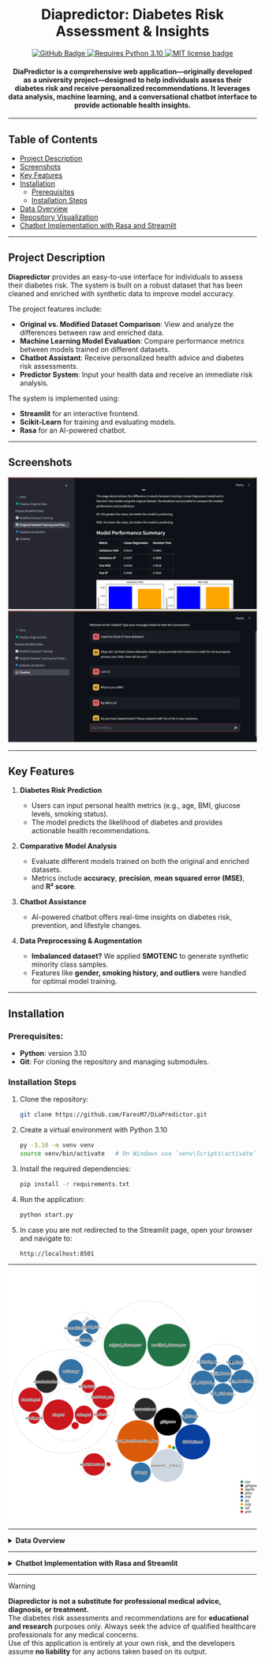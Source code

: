 # <div align="center">Diapredictor: Diabetes Risk Assessment & Insights</div>

<p align="center">
  <a href="https://github.com/FaresM7/DiaPredictor">
    <img src="https://img.shields.io/badge/GitHub-Diapredictor-blue?style=flat-square&logo=github" alt="GitHub Badge">
  </a>
  <a href="https://www.python.org/downloads/release/python-310/">
    <img src="https://img.shields.io/badge/Python-3.10-blue.svg?logo=python&logoColor=white" alt="Requires Python 3.10">
  </a>
  <a href="LICENSE">
    <img src="https://img.shields.io/badge/License-MIT-blue.svg?style=flat-square" alt="MIT license badge">
  </a>
</p>

<h4 align="center">
DiaPredictor is a comprehensive web application—originally developed as a university project—designed to help individuals assess their diabetes risk and receive personalized recommendations. It leverages data analysis, machine learning, and a conversational chatbot interface to provide actionable health insights.
</h4>

---

## Table of Contents

- [Project Description](#project-description)
- [Screenshots](#screenshots)
- [Key Features](#key-features)
- [Installation](#installation)
  - [Prerequisites](#prerequisites)
  - [Installation Steps](#installation-steps)
- [Data Overview](#data-overview)
- [Repository Visualization](#repository-visualization)
- [Chatbot Implementation with Rasa and Streamlit](#chatbot-implementation-with-rasa-and-streamlit)

---

## Project Description

**Diapredictor** provides an easy-to-use interface for individuals to assess their diabetes risk. The system is built on a robust dataset that has been cleaned and enriched with synthetic data to improve model accuracy.

The project features include:

- **Original vs. Modified Dataset Comparison**: View and analyze the differences between raw and enriched data.
- **Machine Learning Model Evaluation**: Compare performance metrics between models trained on different datasets.
- **Chatbot Assistant**: Receive personalized health advice and diabetes risk assessments.
- **Predictor System**: Input your health data and receive an immediate risk analysis.

The system is implemented using:

- **Streamlit** for an interactive frontend.
- **Scikit-Learn** for training and evaluating models.
- **Rasa** for an AI-powered chatbot.

---

## Screenshots

<img src="./Additional_Scripts/Screenshot_1.png" alt="Training models analysis"/>

<img src="./Additional_Scripts/Screenshot_2.png" alt="Chatbot_interface"/>

---

## Key Features

1. **Diabetes Risk Prediction**  
   - Users can input personal health metrics (e.g., age, BMI, glucose levels, smoking status).  
   - The model predicts the likelihood of diabetes and provides actionable health recommendations.  

2. **Comparative Model Analysis**  
   - Evaluate different models trained on both the original and enriched datasets.  
   - Metrics include **accuracy**, **precision**, **mean squared error (MSE)**, and **R² score**.  

3. **Chatbot Assistance**  
   - AI-powered chatbot offers real-time insights on diabetes risk, prevention, and lifestyle changes.  

4. **Data Preprocessing & Augmentation**  
   - **Imbalanced dataset?** We applied **SMOTENC** to generate synthetic minority class samples.  
   - Features like **gender, smoking history, and outliers** were handled for optimal model training.

---

## Installation

### Prerequisites:

- **Python**: version 3.10
- **Git**: For cloning the repository and managing submodules.

### Installation Steps

1. Clone the repository:
   ```bash
   git clone https://github.com/FaresM7/DiaPredictor.git
   ```
2. Create a virtual environment with Python 3.10
   ```bash
   py -3.10 -m venv venv
   source venv/bin/activate   # On Windows use `venv\Scripts\activate`
   ```
3. Install the required dependencies:
   ```bash
   pip install -r requirements.txt
   ```
4. Run the application:
   ```bash
   python start.py
   ```
5. In case you are not redirected to the Streamlit page, open your browser and navigate to:
   ```
   http://localhost:8501
   ```

---

<p align="center">
  <img src="./diagram.svg" alt="Repository Visualization" width="800"/>
</p>

---

<details>
  <summary><strong>Data Overview</strong></summary>

### Original Dataset

We used the [Diabetes prediction dataset](https://www.kaggle.com/datasets/iammustafatz/diabetes-prediction-dataset) from Kaggle for training the models and later enhance the dataset.

> [!NOTE]
> This dataset is used strictly for educational and demonstration purposes.

### Data Analysis Before Transformation

Initial data visualization revealed the following:
- A slight drop in diabetes cases between ages 60–70, followed by a sharp increase at 80+.
- Minimal differences in diabetes cases between males and females.
- Nearly symmetrical distribution with minimal differences between mean and median values.
- Quartiles exhibited expected variations across attributes.

### Data Cleaning and Handling

- **Incomplete Data:** Removed incomplete examples using Pandas. Labels were verified to ensure direct labeling.
- **Balancing:** The dataset originally had a 10:1 imbalance favoring non-diabetic cases.
  - **Downsampling:** Majority class reduced to 20% (1:2 ratio).
  - **Oversampling:** SMOTENC (Synthetic Minority Over-sampling for Nominal and Continuous data) was applied to the minority class to balance the dataset while addressing potential overfitting concerns.

### Transformations Applied to Original and Modified Datasets

1. **Splitting:** Dataset divided into Training (70%), Validation (15%), and Test (15%) sets. Initial splits showed a 1:3 imbalance for diabetic cases.
2. **Categorical Data Encoding:** Hot-end encoding converted categorical features into binary columns for model training.
3. **Normalization:** Linear scaling normalized feature values, addressing right-skewed distributions (e.g., age). Z-Score standardization was avoided due to non-normal distributions and minimal outliers.
4. **Removal of Unnecessary Attributes:** Attributes with minimal model impact (e.g., gender, certain smoking history categories) were excluded from the modified dataset.

### Post-Balancing Observations

- Diabetes correlation with age showed a zigzag pattern, with a sharp increase in cases at ages 75–80.
- Slight gender differences in diabetes cases remained.
- Blood glucose levels displayed increased variation after SMOTENC, with standard deviation rising from 40.90 to 52.55.
- Quartiles maintained expected variation, with a slightly increased spread compared to the original dataset.

</details>

---

<details>
  <summary><strong>Chatbot Implementation with Rasa and Streamlit</strong></summary>

### Chatbot Interface (Streamlit + Rasa)

#### Importing Libraries

- **streamlit**: Builds the chatbot interface.
- **json**: Handles structured message data.
- **requests**: Sends requests to Rasa’s REST API.
- **time**: Introduces wait times for unavailable servers.

#### Function Definitions

**`check_server_ready()`**
- Checks if the Rasa server is running via a **GET request** to `/status`.
- If unavailable, waits **5 seconds** before retrying.

**`get_bot_response(user_input)`**
- Sends user input to the Rasa bot (`/webhooks/rest/webhook`).
- **Processes responses:**
  - If multiple bot messages exist, extracts and displays all.
  - If no response, prompts the user to rephrase.
  - If an error occurs, returns a diagnostic message.

#### Streamlit Page Setup

- Uses `st.set_page_config()` to define **layout** and **title** ("Chatbot Interface").

#### Server Readiness Check

- Verifies if the Rasa server is **ready** before loading the chat UI.

#### Displaying Chat History

- Retrieves conversation history from **session state** and displays previous messages.

#### Handling User Input

- Uses `st.chat_input()` for **message submission**.
- Saves user messages in **session state** for persistence.

#### Communicating with the Bot

- Sends user input to `get_bot_response()` and **displays the bot’s reply**.

#### Displaying Responses

- Uses `st.chat_message()` to display **user and bot messages** dynamically.

#### Error Handling

- Detects server issues and informs users if the bot is **unavailable**.

### Chatbot NLU (Natural Language Understanding)

#### NLU (Intent Recognition)

- Extracts **intent** (user’s goal) and **entities** (important details).
- Example:
  - **Intent**: `"report_illness"` (User feels unwell).
  - **Entities**: `"symptoms": "fever, headache"`.

#### Rules (Predefined Responses)

- Define automatic replies for **specific user inputs**.
- Example:
  - **User**: "Hello"
  - **Bot**: "Hi there! How can I help?"

#### Stories (Conversation Flow)

- Control **multi-step** interactions.
- Example:
  - **User**: "I feel unwell"
  - **Bot**: "Can you describe your symptoms?"
  - **User**: "I have a headache and fever."
  - **Bot**: "I recommend rest and hydration. Would you like medical advice?"

### Actions (Custom Logic)

#### ActionProvideTips

- **Purpose**: Delivers personalized health advice.
- **How it works**:
  - Retrieves user conditions (e.g., smoking, hypertension).
  - Provides **general** (e.g., exercise) and **personalized** (condition-specific) recommendations.

#### ActionPredictDiabetes

- **Purpose**: Estimates the user’s diabetes risk.
- **How it works**:
  - Collects user data (e.g., **age, BMI, glucose**).
  - Uses a **machine learning model** to predict risk (**low, moderate, high**).
  - Returns **actionable health tips**.

#### ActionRememberName

- **Purpose**: Enhances conversations by **remembering user names**.
- **How it works**:
  - Extracts the name from input and **stores it in a slot**.
  - If missing, prompts the user to re-enter it.

</details>

---

> [!WARNING]
> **Diapredictor is not a substitute for professional medical advice, diagnosis, or treatment.**  
> The diabetes risk assessments and recommendations are for **educational and research** purposes only. Always seek the advice of qualified healthcare professionals for any medical concerns.  
> Use of this application is entirely at your own risk, and the developers assume **no liability** for any actions taken based on its output.